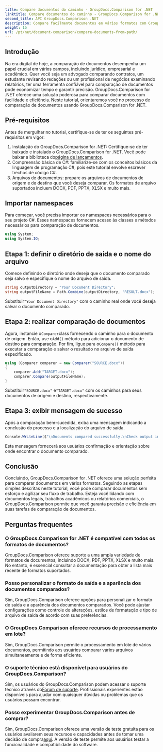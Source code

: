 ```yaml
---
title: Compare documentos do caminho - GroupDocs.Comparison for .NET
linktitle: Compare documentos do caminho - GroupDocs.Comparison for .NET
second_title: API GroupDocs.Comparison .NET
description: Compare facilmente documentos em vários formatos com GroupDocs.Comparison for .NET. Economize tempo e garanta precisão em tarefas jurídicas, acadêmicas e empresariais.
weight: 15
url: /pt/net/document-comparison/compare-documents-from-path/
---
```

## Introdução
Na era digital de hoje, a comparação de documentos desempenha um papel crucial em vários campos, incluindo jurídico, empresarial e acadêmico. Quer você seja um advogado comparando contratos, um estudante revisando redações ou um profissional de negócios examinando relatórios, ter uma ferramenta confiável para comparação de documentos pode economizar tempo e garantir precisão. GroupDocs.Comparison for .NET oferece uma solução poderosa para comparar documentos com facilidade e eficiência. Neste tutorial, orientaremos você no processo de comparação de documentos usando GroupDocs.Comparison for .NET.
## Pré-requisitos
Antes de mergulhar no tutorial, certifique-se de ter os seguintes pré-requisitos em vigor:
1. Instalação do GroupDocs.Comparison for .NET: Certifique-se de ter baixado e instalado o GroupDocs.Comparison for .NET. Você pode baixar a biblioteca do[página de lançamentos](https://releases.groupdocs.com/comparison/net/).
2. Compreensão básica de C#: familiarize-se com os conceitos básicos da linguagem de programação C#, pois este tutorial envolve escrever trechos de código C#.
3. Arquivos de documentos: prepare os arquivos de documentos de origem e de destino que você deseja comparar. Os formatos de arquivo suportados incluem DOCX, PDF, PPTX, XLSX e muito mais.

## Importar namespaces
Para começar, você precisa importar os namespaces necessários para o seu projeto C#. Esses namespaces fornecem acesso às classes e métodos necessários para comparação de documentos.
```csharp
using System;
using System.IO;
```
## Etapa 1: definir o diretório de saída e o nome do arquivo
Comece definindo o diretório onde deseja que o documento comparado seja salvo e especifique o nome do arquivo de saída.
```csharp
string outputDirectory = "Your Document Directory";
string outputFileName = Path.Combine(outputDirectory, "RESULT.docx");
```
 Substituir`"Your Document Directory"` com o caminho real onde você deseja salvar o documento comparado.
## Etapa 2: realizar comparação de documentos
 Agora, instancie o`Comparer`class fornecendo o caminho para o documento de origem. Então, use o`Add()` método para adicionar o documento de destino para comparação. Por fim, ligue para o`Compare()` método para executar a comparação e salvar o resultado no arquivo de saída especificado.
```csharp
using (Comparer comparer = new Comparer("SOURCE.docx"))
{
    comparer.Add("TARGET.docx");
    comparer.Compare(outputFileName);
}
```
 Substituir`"SOURCE.docx"` e`"TARGET.docx"` com os caminhos para seus documentos de origem e destino, respectivamente.
## Etapa 3: exibir mensagem de sucesso
Após a comparação bem-sucedida, exiba uma mensagem indicando a conclusão do processo e a localização do arquivo de saída.
```csharp
Console.WriteLine($"\nDocuments compared successfully.\nCheck output in {outputDirectory}.");
```
Esta mensagem fornecerá aos usuários confirmação e orientação sobre onde encontrar o documento comparado.

## Conclusão
Concluindo, GroupDocs.Comparison for .NET oferece uma solução perfeita para comparar documentos em vários formatos. Seguindo as etapas simples descritas neste tutorial, você pode comparar documentos sem esforço e agilizar seu fluxo de trabalho. Esteja você lidando com documentos legais, trabalhos acadêmicos ou relatórios comerciais, o GroupDocs.Comparison permite que você garanta precisão e eficiência em suas tarefas de comparação de documentos.
## Perguntas frequentes
### O GroupDocs.Comparison for .NET é compatível com todos os formatos de documentos?
GroupDocs.Comparison oferece suporte a uma ampla variedade de formatos de documentos, incluindo DOCX, PDF, PPTX, XLSX e muito mais. No entanto, é essencial consultar a documentação para obter a lista mais recente de formatos suportados.
### Posso personalizar o formato de saída e a aparência dos documentos comparados?
Sim, GroupDocs.Comparison oferece opções para personalizar o formato de saída e a aparência dos documentos comparados. Você pode ajustar configurações como controle de alterações, estilos de formatação e tipo de arquivo de saída de acordo com suas preferências.
### O GroupDocs.Comparison oferece recursos de processamento em lote?
Sim, GroupDocs.Comparison permite o processamento em lote de vários documentos, permitindo aos usuários comparar vários arquivos simultaneamente e de forma eficiente.
### O suporte técnico está disponível para usuários do GroupDocs.Comparison?
 Sim, os usuários do GroupDocs.Comparison podem acessar o suporte técnico através do[Fórum de suporte](https://forum.groupdocs.com/c/comparison/12). Profissionais experientes estão disponíveis para ajudar com quaisquer dúvidas ou problemas que os usuários possam encontrar.
### Posso experimentar GroupDocs.Comparison antes de comprar?
 Sim, GroupDocs.Comparison oferece uma versão de teste gratuita para os usuários avaliarem seus recursos e capacidades antes de tomar uma decisão de compra[aqui](https://releases.groupdocs.com/). A versão de teste permite aos usuários testar a funcionalidade e compatibilidade do software.